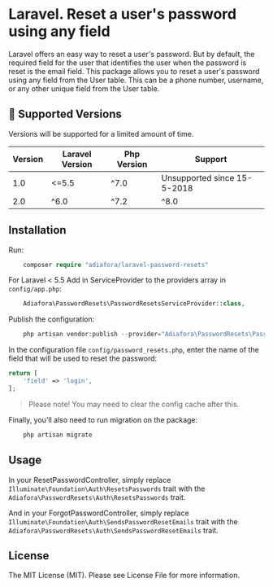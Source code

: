 Laravel. Reset a user's password using any field
=====================

Laravel offers an easy way to reset a user's password. But by default, the required field for the user that identifies the user when the password is reset is the email field. This package allows you to reset a user's password using any field from the User table. This can be a phone number, username, or any other unique field from the User table.

## :wrench: Supported Versions

Versions will be supported for a limited amount of time.

| Version | Laravel Version | Php Version | Support |
|---- |----|----|----|
| 1.0 | <=5.5 | ^7.0 | Unsupported since 15-5-2018 |
| 2.0 | ^6.0 |  ^7.2|^8.0 | New features |


Installation
-----------------------------------

Run:

```php
    composer require "adiafora/laravel-password-resets"
```
For Laravel < 5.5 Add in ServiceProvider to the providers array in `config/app.php`:
```php
    Adiafora\PasswordResets\PasswordResetsServiceProvider::class,
```

Publish the configuration:

```php
    php artisan vendor:publish --provider="Adiafora\PasswordResets\PasswordResetsServiceProvider"
```

In the configuration file `config/password_resets.php`, enter the name of the field that will be used to reset the password:

```php
return [
    'field' => 'login',
];
```


> Please note! You may need to clear the config cache after this.


Finally, you'll also need to run migration on the package:

```php
    php artisan migrate
````

Usage
-----------------------------------

In your ResetPasswordController, simply replace  `Illuminate\Foundation\Auth\ResetsPasswords` trait with the `Adiafora\PasswordResets\Auth\ResetsPasswords` trait.

And in your ForgotPasswordController, simply replace  `Illuminate\Foundation\Auth\SendsPasswordResetEmails` trait with the `Adiafora\PasswordResets\Auth\SendsPasswordResetEmails` trait.

License
-----------------------------------

The MIT License (MIT). Please see License File for more information.